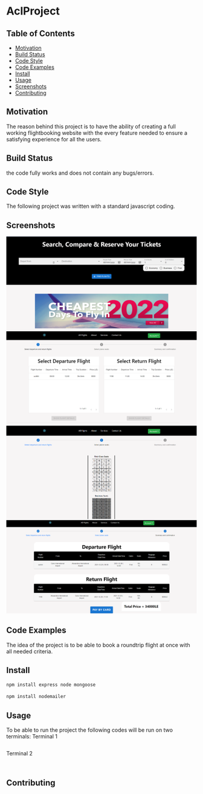 # AclProject


## Table of Contents

- [Motivation](#motivation)
- [Build Status](#Build-Status)
- [Code Style](#Code-Style)
- [Code Examples](#Code-Examples)
- [Install](#Install)
- [Usage](#usage)
- [Screenshots](#Screenshots)
- [Contributing](#contributing)

## Motivation
The reason behind this project is to have the ability of creating a full working flightbooking website with the every feature 
needed to ensure a satisfying experience for all the users.

## Build Status
the code fully works and does not contain any bugs/errors.

## Code Style
The following project was written with a standard javascript coding.

## Screenshots
 <img src="images/homepage.png">
 <img src="images/flight selection.png">
 <img src="images/seat selection.png">
 <img src="images/confirmation.png">

## Code Examples
 The idea of the project is to be able to book a roundtrip flight at once with all needed criteria.

## Install

```sh
npm install express node mongoose
```
```sh
npm install nodemailer 
```

## Usage
To be able to run the project the following codes will be run on two terminals:
Terminal 1
```npm run app
```
Terminal 2
```cd client
```
```npm start
```

## Contributing


